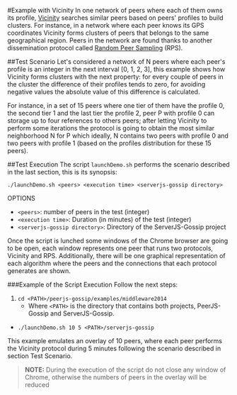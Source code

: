 #Example with Vicinity
In one network of peers where each of them owns its profile, 
[Vicinity](http://dl.acm.org/citation.cfm?id=2138914) searches similar peers based 
on peers' profiles to build clusters. For instance, in a network where each
peer knows its GPS coordinates Vicinity forms clusters of peers that belongs
to the same geographical region. Peers in the network are found thanks to another 
dissemination protocol called 
[Random Peer Sampling](http://dl.acm.org/citation.cfm?id=1275520) (RPS).

##Test Scenario
Let's considered a network of N peers where each peer's profile is an integer in the 
next interval [0, 1, 2, 3], this example shows how Vicinity forms clusters with the next 
property: for every couple of peers in the cluster the difference of their profiles tends 
to zero, for avoiding negative values the absolute value of this difference is calculated.

For instance, in a set of 15 peers where one tier of them have the profile 0, the second
tier 1 and the last tier the profile 2, peer P with profile 0 can storage up to four
references to others peers; after letting Vicinity to perform some iterations the protocol
is going to obtain the most similar neighborhood N for P which ideally, N contains two 
peers with profile 0 and two peers with profile 1 (based on the profiles distribution 
for these 15 peers).

##Test Execution
The script ```launchDemo.sh``` performs the scenario described in the last section, this 
is its synopsis:

```./launchDemo.sh <peers> <execution time> <serverjs-gossip directory>```

OPTIONS

- ```<peers>```: number of peers in the test (integer)
- ```<execution time>```: Duration (in minutes) of the test (integer)
- ```<serverjs-gossip directory>```: Directory of the ServerJS-Gossip project

Once the script is lunched some windows of the Chrome browser are going to be open, each 
window represents one peer that runs two protocols, Vicinity and RPS. Additionally, there
will be one graphical representation of each algorithm where the peers and the connections
that each protocol generates are shown.

###Example of the Script Execution
Follow the next steps:

1. ```cd <PATH>/peerjs-gossip/examples/middleware2014```
    - Where ```<PATH>``` is the directory that contains both projects, PeerJS-Gossip and
    ServerJS-Gossip.

- ```./launchDemo.sh 10 5 <PATH>/serverjs-gossip```

This example emulates an overlay of 10 peers, where each peer performs the Vicinity
protocol during 5 minutes following the scenario described in section Test Scenario. 

> **NOTE:** During the execution of the script do not close any window of Chrome, otherwise
> the numbers of peers in the overlay will be reduced
